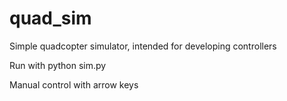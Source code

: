 # quad_sim
Simple quadcopter simulator, intended for developing controllers

Run with python sim.py

Manual control with arrow keys
